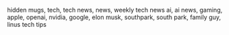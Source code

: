 hidden mugs,
tech,
tech news,
news,
weekly tech news
ai,
ai news,
gaming,
apple,
openai,
nvidia,
google,
elon musk,
southpark,
south park,
family guy,
linus tech tips
